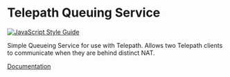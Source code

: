 Telepath Queuing Service
========================
[![JavaScript Style Guide](https://img.shields.io/badge/code_style-standard-brightgreen.svg)](https://standardjs.com)

Simple Queueing Service for use with Telepath. Allows two Telepath clients to
communicate when they are behind distinct NAT.

[Documentation][1]

[1]: http://blockchain-lab.gitlab-pages.ta.philips.com/telepath
